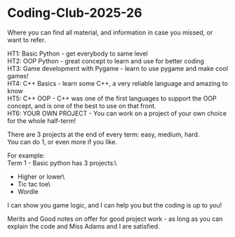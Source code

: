 # Coding-Club-2025-26
Where you can find all material, and information in case you missed, or want to refer.

HT1: Basic Python - get everybody to same level\
HT2: OOP Python - great concept to learn and use for better coding\
HT3: Game development with Pygame - learn to use pygame and make cool games!\
HT4: C++ Basics - learn some C++, a very reliable language and amazing to know\
HT5: C++ OOP - C++ was one of the first languages to support the OOP concept, and is one of the best to use on that front.\
HT6: YOUR OWN PROJECT - You can work on a project of your own choice for the whole half-term!

There are 3 projects at the end of every term: easy, medium, hard.\
You can do 1, or even more if you like. 

For example:\
Term 1 - Basic python has 3 projects:\
  - Higher or lower\
  - Tic tac toe\
  - Wordle

I can show you game logic, and I can help you but the coding is up to you!

Merits and Good notes on offer for good project work - as long as you can explain the code and Miss Adams and I are satisfied.
